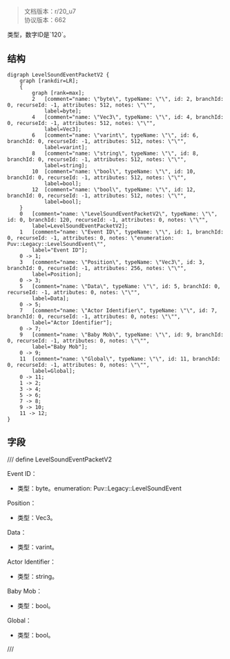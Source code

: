 # <!-- md:samp LevelSoundEventPacketV2 -->

> 文档版本：r/20_u7<br/>协议版本：662

<!-- md:samp LevelSoundEventPacketV2 -->类型，数字ID是`120`。

## 结构

```viz
digraph LevelSoundEventPacketV2 {
	graph [rankdir=LR];
	{
		graph [rank=max];
		2	[comment="name: \"byte\", typeName: \"\", id: 2, branchId: 0, recurseId: -1, attributes: 512, notes: \"\"",
			label=byte];
		4	[comment="name: \"Vec3\", typeName: \"\", id: 4, branchId: 0, recurseId: -1, attributes: 512, notes: \"\"",
			label=Vec3];
		6	[comment="name: \"varint\", typeName: \"\", id: 6, branchId: 0, recurseId: -1, attributes: 512, notes: \"\"",
			label=varint];
		8	[comment="name: \"string\", typeName: \"\", id: 8, branchId: 0, recurseId: -1, attributes: 512, notes: \"\"",
			label=string];
		10	[comment="name: \"bool\", typeName: \"\", id: 10, branchId: 0, recurseId: -1, attributes: 512, notes: \"\"",
			label=bool];
		12	[comment="name: \"bool\", typeName: \"\", id: 12, branchId: 0, recurseId: -1, attributes: 512, notes: \"\"",
			label=bool];
	}
	0	[comment="name: \"LevelSoundEventPacketV2\", typeName: \"\", id: 0, branchId: 120, recurseId: -1, attributes: 0, notes: \"\"",
		label=LevelSoundEventPacketV2];
	1	[comment="name: \"Event ID\", typeName: \"\", id: 1, branchId: 0, recurseId: -1, attributes: 0, notes: \"enumeration: Puv::Legacy::LevelSoundEvent\"",
		label="Event ID"];
	0 -> 1;
	3	[comment="name: \"Position\", typeName: \"Vec3\", id: 3, branchId: 0, recurseId: -1, attributes: 256, notes: \"\"",
		label=Position];
	0 -> 3;
	5	[comment="name: \"Data\", typeName: \"\", id: 5, branchId: 0, recurseId: -1, attributes: 0, notes: \"\"",
		label=Data];
	0 -> 5;
	7	[comment="name: \"Actor Identifier\", typeName: \"\", id: 7, branchId: 0, recurseId: -1, attributes: 0, notes: \"\"",
		label="Actor Identifier"];
	0 -> 7;
	9	[comment="name: \"Baby Mob\", typeName: \"\", id: 9, branchId: 0, recurseId: -1, attributes: 0, notes: \"\"",
		label="Baby Mob"];
	0 -> 9;
	11	[comment="name: \"Global\", typeName: \"\", id: 11, branchId: 0, recurseId: -1, attributes: 0, notes: \"\"",
		label=Global];
	0 -> 11;
	1 -> 2;
	3 -> 4;
	5 -> 6;
	7 -> 8;
	9 -> 10;
	11 -> 12;
}

```

## 字段

/// define
LevelSoundEventPacketV2

Event ID：<!-- md:samp byte -->

- 类型：byte。enumeration: Puv::Legacy::LevelSoundEvent

Position：[<!-- md:samp Vec3 -->](../types/vec3.md)

- 类型：Vec3。

Data：<!-- md:samp varint -->

- 类型：varint。

Actor Identifier：<!-- md:samp string -->

- 类型：string。

Baby Mob：<!-- md:samp bool -->

- 类型：bool。

Global：<!-- md:samp bool -->

- 类型：bool。


///

